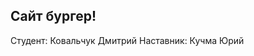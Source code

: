 Сайт бургер!
--------------------------------------
Студент: Ковальчук Дмитрий
Наставник: Кучма Юрий 